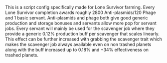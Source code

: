 This is a script config specifically made for Lone Survivor farming. Every Lone Survivor completion awards roughly 2800 Anti-plasmids/120 Phage and 1 basic servant. Anti-plasmids and phage both give good generic production and storage bonuses and servants allow more pop for servant jobs. Every servant will mainly be used for the scavenger job where they provide a generic 0.12% production buff per scavenger that scales linearly. This effect can be further increased with grabbing the scavenger trait which makes the scavenger job always available even on non trashed planets along with the buff increased up to 0.18% and +34% effectiveness on trashed planets.